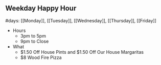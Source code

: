 ## Weekday Happy Hour
#days: [[Monday]], [[Tuesday]], [[Wednesday]], [[Thursday]], [[Friday]]

- Hours
	- 3pm to 5pm
	- 9pm to Close
- What
	- $1.50 Off House Pints and $1.50 Off Our House Margaritas
	- $8 Wood Fire Pizza

